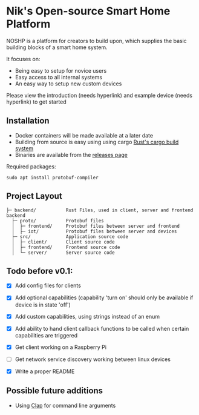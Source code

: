 # Nik's Open-source Smart Home Platform
NOSHP is a platform for creators to build upon, which supplies the basic building blocks of a smart home system.

It focuses on:
- Being easy to setup for novice users
- Easy access to all internal systems
- An easy way to setup new custom devices

Please view the introduction (needs hyperlink) and example device (needs hyperlink) to get started

## Installation
- Docker containers will be made available at a later date
- Building from source is easy using using cargo [Rust's cargo build system](https://doc.rust-lang.org/cargo/getting-started/installation.html)
- Binaries are available from the [releases page](https://github.com/niknik3610/IoT_Platform/releases)

Required packages:
```
sudo apt install protobuf-compiler
```

## Project Layout
    ├─ backend/           Rust Files, used in client, server and frontend backend
      ├─ proto/           Protobuf files
      │  ├─ frontend/     Protobuf files between server and frontend
      │  ├─ iot/          Protobuf files between server and devices
      ├─ src/             Application source code
      │  ├─ client/       Client source code 
      │  ├─ frontend/     Frontend source code
      │  └─ server/       Server source code
    
## Todo before v0.1:
- [X] Add config files for clients
- [X] Add optional capabilities (capability 'turn on' should only be available if device is in state 'off')
- [X] Add custom capabilities, using strings instead of an enum
- [X] Add ability to hand client callback functions to be called when certain capabilities are triggered
- [X] Get client working on a Raspberry Pi
- [ ] Get network service discovery working between linux devices
- [X] Write a proper README


## Possible future additions
- Using [Clap](https://docs.rs/clap/latest/clap/) for command line arguments
